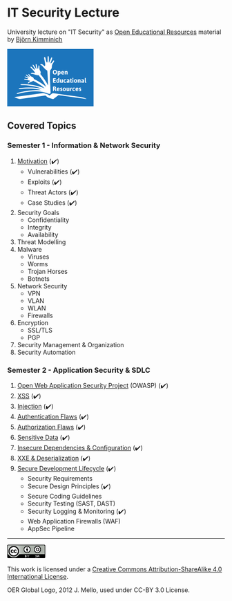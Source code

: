 # IT Security Lecture

University lecture on "IT Security" as
[Open Educational Resources](http://www.unesco.org/new/en/communication-and-information/access-to-knowledge/open-educational-resources/)
material by [Björn Kimminich](http://kimminich.de)

[![OER Global Logo, 2012 J. Mello, used under CC-BY 3.0 License](oer_logo.png)](http://www.unesco.org/new/en/communication-and-information/access-to-knowledge/open-educational-resources/)

## Covered Topics

### Semester 1 - Information & Network Security

1. [Motivation](slides/01-01-motivation.md) (:heavy_check_mark:)
    * Vulnerabilities (:heavy_check_mark:)
    * Exploits (:heavy_check_mark:)
    * Threat Actors (:heavy_check_mark:)
    * Case Studies (:heavy_check_mark:)
2. Security Goals
    * Confidentiality
    * Integrity
    * Availability
3. Threat Modelling
4. Malware
    * Viruses
    * Worms
    * Trojan Horses
    * Botnets
5. Network Security
    * VPN
    * VLAN
    * WLAN
    * Firewalls
6. Encryption
    * SSL/TLS
    * PGP
7. Security Management & Organization
8. Security Automation

### Semester 2 - Application Security & SDLC

1. [Open Web Application Security Project](slides/02-01-owasp.md) (OWASP) (:heavy_check_mark:)
2. [XSS](slides/02-02-xss.md) (:heavy_check_mark:)
3. [Injection](slides/02-03-injection.md) (:heavy_check_mark:)
4. [Authentication Flaws](slides/02-04-authentication_flaws.md) (:heavy_check_mark:)
5. [Authorization Flaws](slides/02-05-authorization_flaws.md) (:heavy_check_mark:)
6. [Sensitive Data](slides/02-06-sensitive_data.md) (:heavy_check_mark:)
7. [Insecure Dependencies & Configuration](slides/02-07-insecure_dependencies_and_configuration.md) (:heavy_check_mark:)
8. [XXE & Deserialization](slides/02-08-xxe_and_deserialization.md) (:heavy_check_mark:)
9. [Secure Development Lifecycle](slides/02-09-sdlc.md) (:heavy_check_mark:)
    * Security Requirements
    * Secure Design Principles (:heavy_check_mark:)
    * Secure Coding Guidelines
    * Security Testing (SAST, DAST)
    * Security Logging & Monitoring (:heavy_check_mark:)
    * Web Application Firewalls (WAF)
    * AppSec Pipeline

----

[![CC BY SA 4.0](cc_by-sa_4.0.png)](https://creativecommons.org/licenses/by-sa/4.0/)

This work is licensed under a
[Creative Commons Attribution-ShareAlike 4.0 International License](https://creativecommons.org/licenses/by-sa/4.0/).

OER Global Logo, 2012 J. Mello, used under CC-BY 3.0 License.

